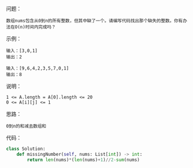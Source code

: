 问题：
```
数组nums包含从0到n的所有整数，但其中缺了一个。请编写代码找出那个缺失的整数。你有办法在O(n)时间内完成吗？
```
示例：
```
输入：[3,0,1]
输出：2
 
输入：[9,6,4,2,3,5,7,0,1]
输出：8
```
说明：
```
1 <= A.length = A[0].length <= 20
0 <= A[i][j] <= 1
```
思路：
```
0到n的和减去数组和
```
代码：
```python
class Solution:
    def missingNumber(self, nums: List[int]) -> int:
        return len(nums)*(len(nums)+1)//2-sum(nums)
```
